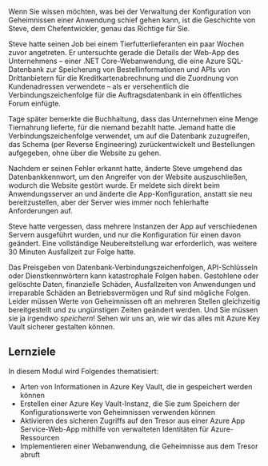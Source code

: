 Wenn Sie wissen möchten, was bei der Verwaltung der Konfiguration von Geheimnissen einer Anwendung schief gehen kann, ist die Geschichte von Steve, dem Chefentwickler, genau das Richtige für Sie.

Steve hatte seinen Job bei einem Tierfutterlieferanten ein paar Wochen zuvor angetreten. Er untersuchte gerade die Details der Web-App des Unternehmens – einer .NET Core-Webanwendung, die eine Azure SQL-Datenbank zur Speicherung von Bestellinformationen und APIs von Drittanbietern für die Kreditkartenabrechnung und die Zuordnung von Kundenadressen verwendete – als er versehentlich die Verbindungszeichenfolge für die Auftragsdatenbank in ein öffentliches Forum einfügte.

Tage später bemerkte die Buchhaltung, dass das Unternehmen eine Menge Tiernahrung lieferte, für die niemand bezahlt hatte. Jemand hatte die Verbindungszeichenfolge verwendet, um auf die Datenbank zuzugreifen, das Schema (per Reverse Engineering) zurückentwickelt und Bestellungen aufgegeben, ohne über die Website zu gehen.

Nachdem er seinen Fehler erkannt hatte, änderte Steve umgehend das Datenbankkennwort, um den Angreifer von der Website auszuschließen, wodurch die Website gestört wurde. Er meldete sich direkt beim Anwendungsserver an und änderte die App-Konfiguration, anstatt sie neu bereitzustellen, aber der Server wies immer noch fehlerhafte Anforderungen auf.

Steve hatte vergessen, dass mehrere Instanzen der App auf verschiedenen Servern ausgeführt wurden, und nur die Konfiguration für einen davon geändert. Eine vollständige Neubereitstellung war erforderlich, was weitere 30 Minuten Ausfallzeit zur Folge hatte.

Das Preisgeben von Datenbank-Verbindungszeichenfolgen, API-Schlüsseln oder Dienstkennwörtern kann katastrophale Folgen haben. Gestohlene oder gelöschte Daten, finanzielle Schäden, Ausfallzeiten von Anwendungen und irreparable Schäden an Betriebsvermögen und Ruf sind mögliche Folgen. Leider müssen Werte von Geheimnissen oft an mehreren Stellen gleichzeitig bereitgestellt und zu ungünstigen Zeiten geändert werden. Und Sie müssen sie ja irgendwo *speichern*! Sehen wir uns an, wie wir das alles mit Azure Key Vault sicherer gestalten können.

## <a name="learning-objectives"></a>Lernziele

In diesem Modul wird Folgendes thematisiert:

- Arten von Informationen in Azure Key Vault, die in gespeichert werden können
- Erstellen einer Azure Key Vault-Instanz, die Sie zum Speichern der Konfigurationswerte von Geheimnissen verwenden können
- Aktivieren des sicheren Zugriffs auf den Tresor aus einer Azure App Service-Web-App mithilfe von verwalteten Identitäten für Azure-Ressourcen
- Implementieren einer Webanwendung, die Geheimnisse aus dem Tresor abruft
